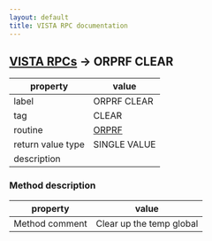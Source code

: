 ```yaml
---
layout: default
title: VISTA RPC documentation
---
```




## [VISTA RPCs](TableOfContent.md) &#8594; ORPRF CLEAR 

 property | value 
--- | --- 
 label | ORPRF CLEAR
 tag | CLEAR
 routine | [ORPRF](http://code.osehra.org/dox/Routine_ORPRF_source.html)
 return value type | SINGLE VALUE
 description | 


### Method description

 property | value 
--- | --- 
 Method comment | Clear up the temp global